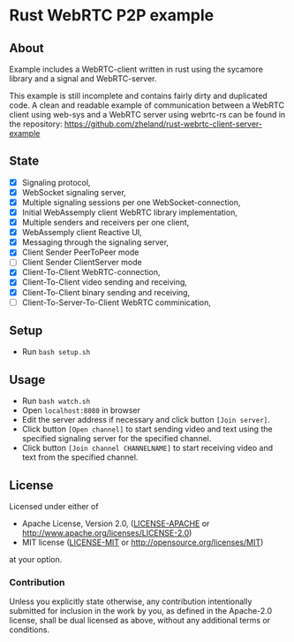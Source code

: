 # Rust WebRTC P2P example

## About

Example includes a WebRTC-client written in rust using the sycamore library and a signal and WebRTC-server.

This example is still incomplete and contains fairly dirty and duplicated code.
A clean and readable example of communication between
a WebRTC client using web-sys and a WebRTC server using webrtc-rs
can be found in the repository: https://github.com/zheland/rust-webrtc-client-server-example

## State

- [x] Signaling protocol,
- [x] WebSocket signaling server,
- [x] Multiple signaling sessions per one WebSocket-connection,
- [x] Initial WebAssemply client WebRTC library implementation,
- [x] Multiple senders and receivers per one client,
- [x] WebAssemply client Reactive UI,
- [x] Messaging through the signaling server,
- [x] Client Sender PeerToPeer mode
- [ ] Client Sender ClientServer mode
- [x] Client-To-Client WebRTC-connection,
- [x] Client-To-Client video sending and receiving,
- [x] Client-To-Client binary sending and receiving,
- [ ] Client-To-Server-To-Client WebRTC comminication,

## Setup

* Run `bash setup.sh`

## Usage

* Run `bash watch.sh`
* Open `localhost:8080` in browser
* Edit the server address if necessary and click button `[Join server]`.
* Click button `[Open channel]` to start sending video and text using the specified signaling server for the specified channel.
* Click button `[Join channel CHANNELNAME]` to start receiving video and text from the specified channel.

## License

Licensed under either of

* Apache License, Version 2.0,
  ([LICENSE-APACHE](LICENSE-APACHE) or http://www.apache.org/licenses/LICENSE-2.0)
* MIT license ([LICENSE-MIT](LICENSE-MIT) or http://opensource.org/licenses/MIT)

at your option.

### Contribution

Unless you explicitly state otherwise, any contribution intentionally submitted
for inclusion in the work by you, as defined in the Apache-2.0 license,
shall be dual licensed as above, without any
additional terms or conditions.
